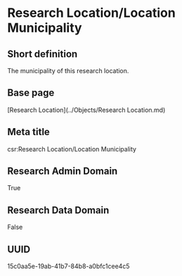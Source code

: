 # Research Location/Location Municipality
## Short definition
The municipality of this research location.
## Base page
[Research Location](../Objects/Research Location.md)
## Meta title
csr:Research Location/Location Municipality
## Research Admin Domain
True
## Research Data Domain
False
## UUID
15c0aa5e-19ab-41b7-84b8-a0bfc1cee4c5
